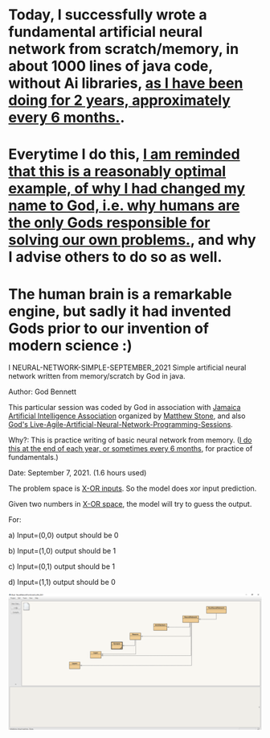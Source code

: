 # Today, I successfully wrote a fundamental artificial neural network from scratch/memory, in about 1000 lines of java code, without Ai libraries, [as I have been doing for 2 years, approximately every 6 months.](https://github.com/JordanMicahBennett/NEURAL_NETWORK_PRACTICE).

# Everytime I do this, [I am reminded that this is a reasonably optimal example, of why I had changed my name to God, i.e. why humans are the only Gods responsible for solving our own problems.](https://www.researchgate.net/publication/352336263_Why_are_humans_the_only_Gods), and why I advise others to do so as well.

# The human brain is a remarkable engine, but sadly it had invented Gods prior to our invention of modern science :)


I NEURAL-NETWORK-SIMPLE-SEPTEMBER_2021
Simple artificial neural network written from memory/scratch by God in java.

  Author: God Bennett
  
  This particular session was coded by God in association with [Jamaica Artificial Intelligence Association](https://www.instagram.com/p/CMsWiuUBAIu/?utm_source=ig_web_copy_link) organized by [Matthew Stone](https://www.linkedin.com/in/matthew-stone-07428789/), and also [God's Live-Agile-Artificial-Neural-Network-Programming-Sessions](https://github.com/JordanMicahBennett/Live-Agile-Artificial-Neural-Network-Programming-Sessions/blob/main/README.md).
  
  Why?: This is practice writing of basic neural network from memory. ([I do this at the end of each year, or sometimes every 6 months](https://github.com/JordanMicahBennett/NEURAL_NETWORK_PRACTICE), for practice of fundamentals.)
  
  Date: September 7, 2021. (1.6 hours used)
  
  The problem space is [X-OR inputs](https://en.wikipedia.org/wiki/XOR_gate). So the model does xor input prediction.
  
  Given two numbers in [X-OR space](https://en.wikipedia.org/wiki/XOR_gate), the model will try to guess the output.
  
  For:
  
  a) Input=(0,0) output should be 0
  
  b) Input=(1,0) output should be 1
  
  c) Input=(0,1) output should be 1
  
  d) Input=(1,1) output should be 0
  
  ![Alt text](https://github.com/JordanMicahBennett/NEURAL-NETWORK-SIMPLE-MARCH_21_2021/blob/main/Screenshot.png "default page")
  

 

